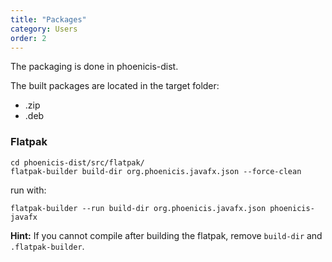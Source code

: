```yaml
---
title: "Packages"
category: Users
order: 2
---
```


The packaging is done in phoenicis-dist. 

The built packages are located in the target folder:
- .zip
- .deb


### Flatpak
```
cd phoenicis-dist/src/flatpak/
flatpak-builder build-dir org.phoenicis.javafx.json --force-clean
```
run with:
```
flatpak-builder --run build-dir org.phoenicis.javafx.json phoenicis-javafx
```
**Hint:** If you cannot compile after building the flatpak, remove `build-dir` and `.flatpak-builder`.
